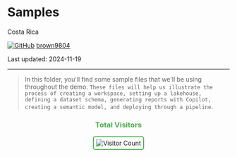 # Samples  

Costa Rica

[![GitHub](https://img.shields.io/badge/--181717?logo=github&logoColor=ffffff)](https://github.com/)
[brown9804](https://github.com/brown9804)

Last updated: 2024-11-19

------------------------------------------

> In this folder, you'll find some sample files that we'll be using throughout the demo.
> `These files will help us illustrate the process of creating a workspace, setting up a lakehouse, defining a dataset schema, generating reports with Copilot, creating a semantic model, and deploying through a pipeline`.

<div align="center">
  <h3 style="color: #4CAF50;">Total Visitors</h3>
  <img src="https://profile-counter.glitch.me/brown9804/count.svg" alt="Visitor Count" style="border: 2px solid #4CAF50; border-radius: 5px; padding: 5px;"/>
</div>
